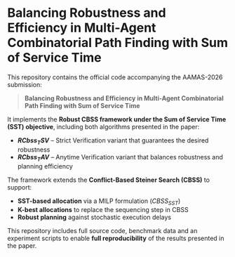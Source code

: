 # Balancing Robustness and Efficiency in Multi-Agent Combinatorial Path Finding with Sum of Service Time

This repository contains the official code accompanying the AAMAS-2026 submission:  
> **Balancing Robustness and Efficiency in Multi-Agent Combinatorial Path Finding with Sum of Service Time**

It implements the **Robust CBSS framework under the Sum of Service Time (SST) objective**, including both algorithms presented in the paper:
- **$RCbss_{T}SV$** – Strict Verification variant that guarantees the desired robustness  
- **$RCbss_{T}AV$** – Anytime Verification variant that balances robustness and planning efficiency  

The framework extends the **Conflict-Based Steiner Search (CBSS)** to support:
- **SST-based allocation** via a MILP formulation ($CBSS_{SST}$)  
- **K-best allocations** to replace the sequencing step in CBSS  
- **Robust planning** against stochastic execution delays

This repository includes full source code, benchmark data and an experiment scripts to enable **full reproducibility** of the results presented in the paper.


